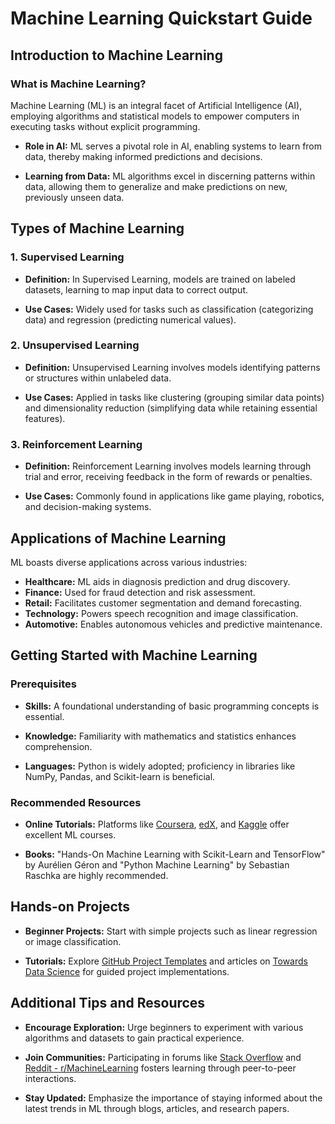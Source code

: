 # Machine Learning Quickstart Guide

## Introduction to Machine Learning

### What is Machine Learning?

Machine Learning (ML) is an integral facet of Artificial Intelligence (AI), employing algorithms and statistical models to empower computers in executing tasks without explicit programming.

- **Role in AI:** ML serves a pivotal role in AI, enabling systems to learn from data, thereby making informed predictions and decisions.

- **Learning from Data:** ML algorithms excel in discerning patterns within data, allowing them to generalize and make predictions on new, previously unseen data.

## Types of Machine Learning

### 1. Supervised Learning

- **Definition:** In Supervised Learning, models are trained on labeled datasets, learning to map input data to correct output.

- **Use Cases:** Widely used for tasks such as classification (categorizing data) and regression (predicting numerical values).

### 2. Unsupervised Learning

- **Definition:** Unsupervised Learning involves models identifying patterns or structures within unlabeled data.

- **Use Cases:** Applied in tasks like clustering (grouping similar data points) and dimensionality reduction (simplifying data while retaining essential features).

### 3. Reinforcement Learning

- **Definition:** Reinforcement Learning involves models learning through trial and error, receiving feedback in the form of rewards or penalties.

- **Use Cases:** Commonly found in applications like game playing, robotics, and decision-making systems.

## Applications of Machine Learning

ML boasts diverse applications across various industries:

- **Healthcare:** ML aids in diagnosis prediction and drug discovery.
- **Finance:** Used for fraud detection and risk assessment.
- **Retail:** Facilitates customer segmentation and demand forecasting.
- **Technology:** Powers speech recognition and image classification.
- **Automotive:** Enables autonomous vehicles and predictive maintenance.

## Getting Started with Machine Learning

### Prerequisites

- **Skills:** A foundational understanding of basic programming concepts is essential.
  
- **Knowledge:** Familiarity with mathematics and statistics enhances comprehension.
  
- **Languages:** Python is widely adopted; proficiency in libraries like NumPy, Pandas, and Scikit-learn is beneficial.

### Recommended Resources

- **Online Tutorials:** Platforms like [Coursera](https://www.coursera.org/), [edX](https://www.edx.org/), and [Kaggle](https://www.kaggle.com/) offer excellent ML courses.
  
- **Books:** "Hands-On Machine Learning with Scikit-Learn and TensorFlow" by Aurélien Géron and "Python Machine Learning" by Sebastian Raschka are highly recommended.

## Hands-on Projects

- **Beginner Projects:** Start with simple projects such as linear regression or image classification.
  
- **Tutorials:** Explore [GitHub Project Templates](https://github.com/topics/machine-learning) and articles on [Towards Data Science](https://towardsdatascience.com/) for guided project implementations.

## Additional Tips and Resources

- **Encourage Exploration:** Urge beginners to experiment with various algorithms and datasets to gain practical experience.
  
- **Join Communities:** Participating in forums like [Stack Overflow](https://stackoverflow.com/) and [Reddit - r/MachineLearning](https://www.reddit.com/r/MachineLearning/) fosters learning through peer-to-peer interactions.

- **Stay Updated:** Emphasize the importance of staying informed about the latest trends in ML through blogs, articles, and research papers.
